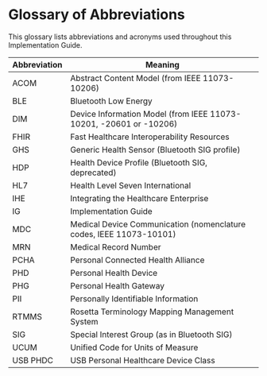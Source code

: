 # Glossary of Abbreviations

This glossary lists abbreviations and acronyms used throughout this Implementation Guide.

| Abbreviation | Meaning                                                                                     |
|--------------|---------------------------------------------------------------------------------------------|
| ACOM         | Abstract Content Model (from IEEE 11073-10206)                                              |
| BLE          | Bluetooth Low Energy                                                                        |
| DIM          | Device Information Model (from IEEE 11073-10201, -20601 or -10206)                          |
| FHIR         | Fast Healthcare Interoperability Resources                                                  |
| GHS          | Generic Health Sensor (Bluetooth SIG profile)                                               |
| HDP          | Health Device Profile (Bluetooth SIG, deprecated)                                           |
| HL7          | Health Level Seven International                                                            |
| IHE          | Integrating the Healthcare Enterprise                                                       |
| IG           | Implementation Guide                                                                        |
| MDC          | Medical Device Communication (nomenclature codes, IEEE 11073-10101)                         |
| MRN          | Medical Record Number                                                                       |
| PCHA         | Personal Connected Health Alliance                                                          |
| PHD          | Personal Health Device                                                                      |
| PHG          | Personal Health Gateway                                                                     |
| PII          | Personally Identifiable Information                                                         |
| RTMMS        | Rosetta Terminology Mapping Management System                                               |
| SIG          | Special Interest Group (as in Bluetooth SIG)                                                |
| UCUM         | Unified Code for Units of Measure                                                           |
| USB PHDC     | USB Personal Healthcare Device Class                                                        |

